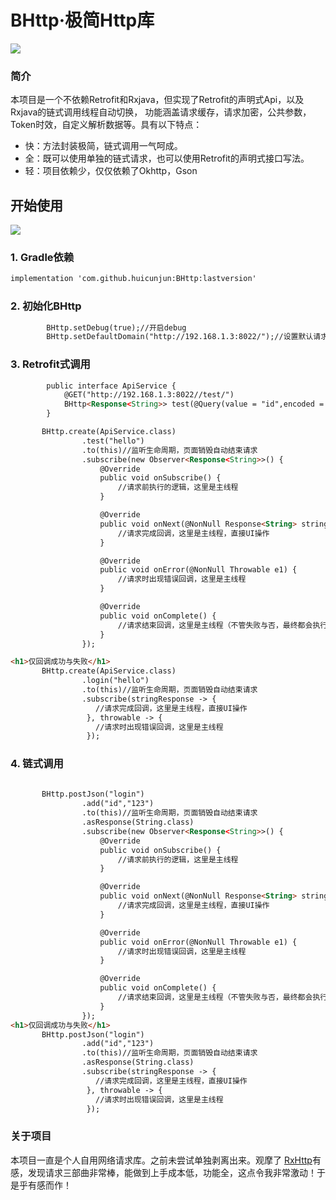 # BHttp·极简Http库

<img src="https://v1.jinrishici.com/all.svg">

### 简介

本项目是一个不依赖Retrofit和Rxjava，但实现了Retrofit的声明式Api，以及Rxjava的链式调用线程自动切换，
功能涵盖请求缓存，请求加密，公共参数，Token时效，自定义解析数据等。具有以下特点：

* 快：方法封装极简，链式调用一气呵成。
* 全：既可以使用单独的链式请求，也可以使用Retrofit的声明式接口写法。
* 轻：项目依赖少，仅仅依赖了Okhttp，Gson





## 开始使用
 [![](https://jitpack.io/v/huicunjun/BHttp.svg)](https://jitpack.io/#huicunjun/BHttp)
### 1.  Gradle依赖

```html
implementation 'com.github.huicunjun:BHttp:lastversion'
```
### 2.  初始化BHttp

```html
        BHttp.setDebug(true);//开启debug
        BHttp.setDefaultDomain("http://192.168.1.3:8022/");//设置默认请求域名
```
### 3.  Retrofit式调用

```html
        public interface ApiService {
            @GET("http://192.168.1.3:8022//test/")
            BHttp<Response<String>> test(@Query(value = "id",encoded = true) String id);
        }

       BHttp.create(ApiService.class)
                .test("hello")
                .to(this)//监听生命周期，页面销毁自动结束请求
                .subscribe(new Observer<Response<String>>() {
                    @Override
                    public void onSubscribe() {
                        //请求前执行的逻辑，这里是主线程
                    }

                    @Override
                    public void onNext(@NonNull Response<String> stringResponse) {
                        //请求完成回调，这里是主线程，直接UI操作
                    }

                    @Override
                    public void onError(@NonNull Throwable e1) {
                        //请求时出现错误回调，这里是主线程
                    }

                    @Override
                    public void onComplete() {
                        //请求结束回调，这里是主线程（不管失败与否，最终都会执行改方法！）
                    }
                });

<h1>仅回调成功与失败</h1>
       BHttp.create(ApiService.class)
                .login("hello")
                .to(this)//监听生命周期，页面销毁自动结束请求
                .subscribe(stringResponse -> {
                   //请求完成回调，这里是主线程，直接UI操作
                 }, throwable -> {
                   //请求时出现错误回调，这里是主线程        
                 });

```

### 4.  链式调用
```html
   
       BHttp.postJson("login")
                .add("id","123")
                .to(this)//监听生命周期，页面销毁自动结束请求
                .asResponse(String.class)
                .subscribe(new Observer<Response<String>>() {
                    @Override
                    public void onSubscribe() {
                        //请求前执行的逻辑，这里是主线程
                    }

                    @Override
                    public void onNext(@NonNull Response<String> stringResponse) {
                        //请求完成回调，这里是主线程，直接UI操作
                    }

                    @Override
                    public void onError(@NonNull Throwable e1) {
                        //请求时出现错误回调，这里是主线程
                    }

                    @Override
                    public void onComplete() {
                        //请求结束回调，这里是主线程（不管失败与否，最终都会执行改方法！）
                    }
                });
<h1>仅回调成功与失败</h1>
       BHttp.postJson("login")
                .add("id","123")
                .to(this)//监听生命周期，页面销毁自动结束请求
                .asResponse(String.class)
                .subscribe(stringResponse -> {
                   //请求完成回调，这里是主线程，直接UI操作
                 }, throwable -> {
                   //请求时出现错误回调，这里是主线程        
                 });

```
### 关于项目
本项目一直是个人自用网络请求库。之前未尝试单独剥离出来。观摩了 [RxHttp](https://github.com/liujingxing/okhttp-RxHttp "RxHttp")有感，发现请求三部曲非常棒，能做到上手成本低，功能全，这点令我非常激动！于是乎有感而作！
